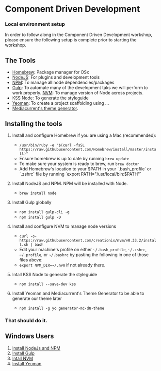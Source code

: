 # Component Driven Development
### Local environment setup

In order to follow along in the Component Driven Development workshop, please ensure the following setup is complete prior to starting the workshop.

## The Tools
* [Homebrew](https://brew.sh/): Package manager for OSx
* [NodeJS](https://nodejs.org/en/): For plugins and development tools
* [NPM](https://www.npmjs.com/):  To manage all node dependencies/packages
* [Gulp](https://gulpjs.com/): To automate many of the development taks we will perform
 to work properly.
[NVM](https://github.com/creationix/nvm): To manage version of Node across projects.
* [KSS Node](https://github.com/kss-node/kss-node/wiki/Quick-Start-Guide): To generate the styleguide
* [Yeoman](http://yeoman.io/):  To create a project scaffolding using ...
* [Mediacurrent's theme generator](https://github.com/mediacurrent/theme_generator_8).

## Installing the tools
1. Install and configure Homebrew if you are using a Mac (recommended):
   * `/usr/bin/ruby -e "$(curl -fsSL https://raw.githubusercontent.com/Homebrew/install/master/install)"`
   * Ensure homebrew is up to date by running `brew update`
   * To make sure your system is ready to brew, run `brew doctor`
   * Add Homebrew's location to your $PATH in your `.bash_profile` or `.zshrc` file by running `export PATH="/usr/local/bin:$PATH"`

2. Install NodeJS and NPM.  NPM will be installed with Node.
   * `brew install node`

3. Install Gulp globally
   * `npm install gulp-cli -g`
   * `npm install gulp -D`

4. Install and configure NVM to manage node versions
   * `curl -o- https://raw.githubusercontent.com/creationix/nvm/v0.33.2/install.sh | bash`
   * Edit your machine's profile on either `~/.bash_profile`, `~/.zshrc`, `~/.profile`, or `~/.bashrc` by pasting the following in one of those files above:
   * `export NVM_DIR=~/.nvm` if not already there.

5. Intall KSS Node to generate the styleguide
   * `npm install --save-dev kss`

6. Install Yeoman and Mediacurrent's Theme Generator to be able to generate our theme later
   * `npm install -g yo generator-mc-d8-theme`


### That should do it.

## Windows Users
1. [Install NodeJs and NPM](http://blog.teamtreehouse.com/install-node-js-npm-windows)
2. [Install Gulp](https://gist.github.com/objarni/2ece180ddb69eb71564e)
3. [Intall NVM](https://github.com/coreybutler/nvm-windows)
4. [Install Yeoman](http://yeoman.io/codelab/setup.html)



